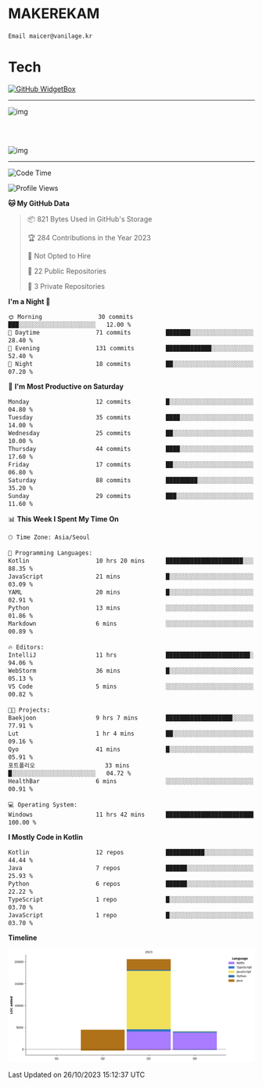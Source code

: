 # MAKEREKAM

`Email maicer@vanilage.kr`

# Tech

[![GitHub WidgetBox](https://github-widgetbox.vercel.app/api/skills?languages=python,js,ts,c,cpp,cs,java,kotlin,bash,md,html,css,xml,yaml,swift,powershell,json,R,SQL&tools=git,npm,gradle,nodejs,vercel,nginx&includeNames=true&theme=darkmode)](https://github.com/Jurredr/github-widgetbox)

---

![img](https://github-readme-stats.vercel.app/api/top-langs/?username=MAKEREKAM&layout=compact&theme=gruvbox)

<br>
<br>

![img](https://github-readme-stats.vercel.app/api/?username=MAKEREKAM&layout=compact&theme=gruvbox)

---

<!--START_SECTION:waka-->
![Code Time](http://img.shields.io/badge/Code%20Time-51%20hrs%2045%20mins-blue)

![Profile Views](http://img.shields.io/badge/Profile%20Views-1-blue)

**🐱 My GitHub Data** 

> 📦 821 Bytes Used in GitHub's Storage 
 > 
> 🏆 284 Contributions in the Year 2023
 > 
> 🚫 Not Opted to Hire
 > 
> 📜 22 Public Repositories 
 > 
> 🔑 3 Private Repositories 
 > 
**I'm a Night 🦉** 

```text
🌞 Morning                30 commits          ███░░░░░░░░░░░░░░░░░░░░░░   12.00 % 
🌆 Daytime                71 commits          ███████░░░░░░░░░░░░░░░░░░   28.40 % 
🌃 Evening                131 commits         █████████████░░░░░░░░░░░░   52.40 % 
🌙 Night                  18 commits          ██░░░░░░░░░░░░░░░░░░░░░░░   07.20 % 
```
📅 **I'm Most Productive on Saturday** 

```text
Monday                   12 commits          █░░░░░░░░░░░░░░░░░░░░░░░░   04.80 % 
Tuesday                  35 commits          ████░░░░░░░░░░░░░░░░░░░░░   14.00 % 
Wednesday                25 commits          ██░░░░░░░░░░░░░░░░░░░░░░░   10.00 % 
Thursday                 44 commits          ████░░░░░░░░░░░░░░░░░░░░░   17.60 % 
Friday                   17 commits          ██░░░░░░░░░░░░░░░░░░░░░░░   06.80 % 
Saturday                 88 commits          █████████░░░░░░░░░░░░░░░░   35.20 % 
Sunday                   29 commits          ███░░░░░░░░░░░░░░░░░░░░░░   11.60 % 
```


📊 **This Week I Spent My Time On** 

```text
🕑︎ Time Zone: Asia/Seoul

💬 Programming Languages: 
Kotlin                   10 hrs 20 mins      ██████████████████████░░░   88.35 % 
JavaScript               21 mins             █░░░░░░░░░░░░░░░░░░░░░░░░   03.09 % 
YAML                     20 mins             █░░░░░░░░░░░░░░░░░░░░░░░░   02.91 % 
Python                   13 mins             ░░░░░░░░░░░░░░░░░░░░░░░░░   01.86 % 
Markdown                 6 mins              ░░░░░░░░░░░░░░░░░░░░░░░░░   00.89 % 

🔥 Editors: 
IntelliJ                 11 hrs              ████████████████████████░   94.06 % 
WebStorm                 36 mins             █░░░░░░░░░░░░░░░░░░░░░░░░   05.13 % 
VS Code                  5 mins              ░░░░░░░░░░░░░░░░░░░░░░░░░   00.82 % 

🐱‍💻 Projects: 
Baekjoon                 9 hrs 7 mins        ███████████████████░░░░░░   77.91 % 
Lut                      1 hr 4 mins         ██░░░░░░░░░░░░░░░░░░░░░░░   09.16 % 
Qyo                      41 mins             █░░░░░░░░░░░░░░░░░░░░░░░░   05.91 % 
포트폴리오                    33 mins             █░░░░░░░░░░░░░░░░░░░░░░░░   04.72 % 
HealthBar                6 mins              ░░░░░░░░░░░░░░░░░░░░░░░░░   00.91 % 

💻 Operating System: 
Windows                  11 hrs 42 mins      █████████████████████████   100.00 % 
```

**I Mostly Code in Kotlin** 

```text
Kotlin                   12 repos            ███████████░░░░░░░░░░░░░░   44.44 % 
Java                     7 repos             ██████░░░░░░░░░░░░░░░░░░░   25.93 % 
Python                   6 repos             ██████░░░░░░░░░░░░░░░░░░░   22.22 % 
TypeScript               1 repo              █░░░░░░░░░░░░░░░░░░░░░░░░   03.70 % 
JavaScript               1 repo              █░░░░░░░░░░░░░░░░░░░░░░░░   03.70 % 
```



**Timeline**

![Lines of Code chart](https://raw.githubusercontent.com/MAKEREKAM/MAKEREKAM/main/assets/bar_graph.png)


 Last Updated on 26/10/2023 15:12:37 UTC
<!--END_SECTION:waka-->
